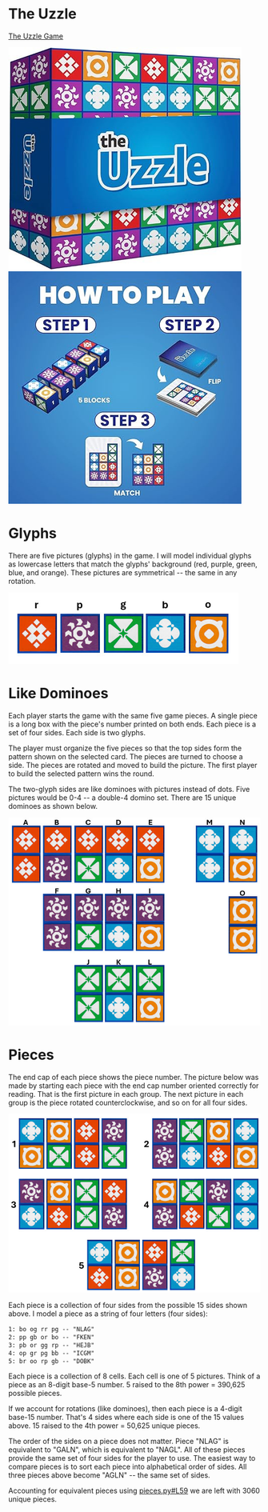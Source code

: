 # The Uzzle

[The Uzzle Game](https://www.amazon.com/Uzzle-Popular-Suitable-Children-Pattern/dp/B0BFP4VZCP)

![](art/uzzle.jpg) ![](art/uzzleplay.jpg)

# Glyphs

There are five pictures (glyphs) in the game. I will model individual glyphs as lowercase letters that
match the glyphs' background (red, purple, green, blue, and orange). These pictures are symmetrical --
the same in any rotation.

![](art/glyphs.jpg)

# Like Dominoes

Each player starts the game with the same five game pieces. A single piece is a long box with the piece's number
printed on both ends. Each piece is a set of four sides. Each side is two glyphs.

The player must organize the five pieces so that the top sides form the pattern shown on the selected card. The pieces
are turned to choose a side. The pieces are rotated and moved to build the picture. The first player to build the
selected pattern wins the round.

The two-glyph sides are like dominoes with pictures instead of dots. Five pictures would be 0-4 -- a double-4 domino
set. There are 15 unique dominoes as shown below.

![](art/dominos.jpg)

# Pieces

The end cap of each piece shows the piece number. The picture below was made by starting each piece with the end cap number oriented correctly for reading. That
is the first picture in each group. The next picture in each group is the piece rotated counterclockwise, and so on for all four sides.

![](art/pieces.jpg)

Each piece is a collection of four sides from the possible 15 sides shown above. I model a piece as a string of four letters
(four sides):

```
1: bo og rr pg -- "NLAG"
2: pp gb or bo -- "FKEN"
3: pb or gg rp -- "HEJB"
4: op gr pg bb -- "ICGM"
5: br oo rp gb -- "DOBK"
```

Each piece is a collection of 8 cells. Each cell is one of 5 pictures. Think of a piece as an 8-digit base-5 number.
5 raised to the 8th power = 390,625 possible pieces.

If we account for rotations (like dominoes), then each piece is a 4-digit base-15 number. That's 4 sides where each
side is one of the 15 values above. 15 raised to the 4th power = 50,625 unique pieces.

The order of the sides on a piece does not matter. Piece "NLAG" is equivalent to "GALN", which is equivalent to "NAGL".
All of these pieces provide the same set of four sides for the player to use. The easiest way to compare pieces is
to sort each piece into alphabetical order of sides. All three pieces above become "AGLN" -- the same set of sides.

Accounting for equivalent pieces using [pieces.py#L59](pieces.py#L59) we are left with 3060 unique pieces.


